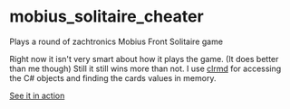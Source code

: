# mobius_solitaire_cheater
Plays a round of zachtronics Mobius Front Solitaire game

Right now it isn't very smart about how it plays the game. (It does better than me though) Still it still wins more than not.
I use [clrmd](https://github.com/microsoft/clrmd) for accessing the C# objects and finding the cards values in memory.

[See it in action](https://imgur.com/a/KedBw7O)

